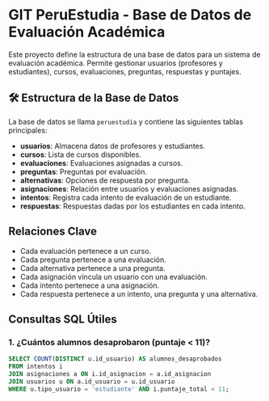 # GIT PeruEstudia - Base de Datos de Evaluación Académica

Este proyecto define la estructura de una base de datos para un sistema de evaluación académica. Permite gestionar usuarios (profesores y estudiantes), cursos, evaluaciones, preguntas, respuestas y puntajes.

## 🛠 Estructura de la Base de Datos

La base de datos se llama `peruestudia` y contiene las siguientes tablas principales:

- **usuarios**: Almacena datos de profesores y estudiantes.
- **cursos**: Lista de cursos disponibles.
- **evaluaciones**: Evaluaciones asignadas a cursos.
- **preguntas**: Preguntas por evaluación.
- **alternativas**: Opciones de respuesta por pregunta.
- **asignaciones**: Relación entre usuarios y evaluaciones asignadas.
- **intentos**: Registra cada intento de evaluación de un estudiante.
- **respuestas**: Respuestas dadas por los estudiantes en cada intento.

##  Relaciones Clave

- Cada evaluación pertenece a un curso.
- Cada pregunta pertenece a una evaluación.
- Cada alternativa pertenece a una pregunta.
- Cada asignación vincula un usuario con una evaluación.
- Cada intento pertenece a una asignación.
- Cada respuesta pertenece a un intento, una pregunta y una alternativa.

## Consultas SQL Útiles

### 1. ¿Cuántos alumnos desaprobaron (puntaje < 11)?
```sql
SELECT COUNT(DISTINCT u.id_usuario) AS alumnos_desaprobados
FROM intentos i
JOIN asignaciones a ON i.id_asignacion = a.id_asignacion
JOIN usuarios u ON a.id_usuario = u.id_usuario
WHERE u.tipo_usuario = 'estudiante' AND i.puntaje_total < 11;
